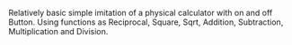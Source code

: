 Relatively basic simple imitation of a physical calculator with on and off Button.
Using functions as Reciprocal, Square, Sqrt, Addition, Subtraction, Multiplication and Division.
